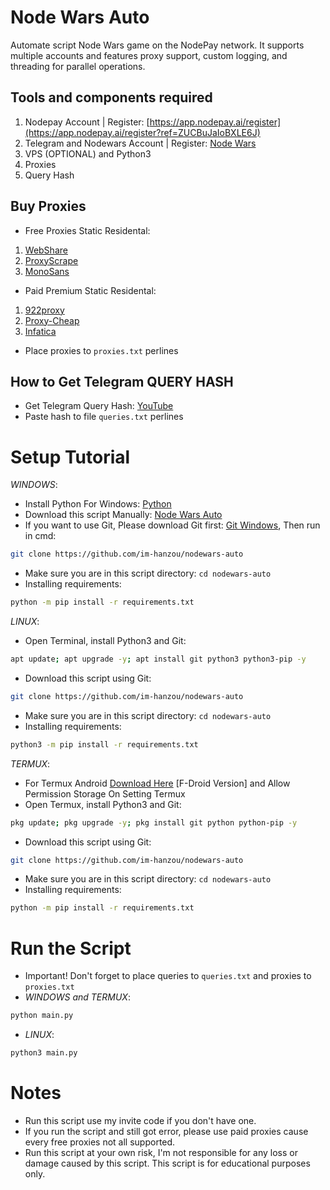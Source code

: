 # Node Wars Auto
Automate script Node Wars game on the NodePay network. It supports multiple accounts and features proxy support, custom logging, and threading for parallel operations.
## Tools and components required
1. Nodepay Account | Register: [https://app.nodepay.ai/register](https://app.nodepay.ai/register?ref=ZUCBuJaIoBXLE6J)
2. Telegram and Nodewars Account | Register: [Node Wars](https://t.me/nodewars_bot?start=6465178420)
3. VPS (OPTIONAL) and Python3
4. Proxies
5. Query Hash
## Buy Proxies
- Free Proxies Static Residental: 
1. [WebShare](https://www.webshare.io/?referral_code=p7k7whpdu2jg)
2. [ProxyScrape](https://proxyscrape.com/?ref=odk1mmj)
3. [MonoSans](https://github.com/monosans/proxy-list)
- Paid Premium Static Residental:
1. [922proxy](https://www.922proxy.com/register?inviter_code=d03d4fed)
2. [Proxy-Cheap](https://app.proxy-cheap.com/r/JysUiH)
3. [Infatica](https://dashboard.infatica.io/aff.php?aff=544)

- Place proxies to ``proxies.txt`` perlines
## How to Get Telegram QUERY HASH
- Get Telegram Query Hash: [YouTube](https://www.youtube.com/watch?v=RrGDPdhoAYI&ab_channel=CryptoFarmers%F0%9F%91%A8%E2%80%8D%F0%9F%8C%BE)
- Paste hash to file ``queries.txt`` perlines
# Setup Tutorial
_*WINDOWS*_: 
- Install Python For Windows: [Python](https://www.python.org/ftp/python/3.13.0/python-3.13.0-amd64.exe)
- Download this script Manually: [Node Wars Auto](https://github.com/im-hanzou/nodewars-auto/archive/refs/heads/main.zip)
- If you want to use Git, Please download Git first: [Git Windows](https://github.com/git-for-windows/git/releases/download/v2.47.1.windows.1/Git-2.47.1-64-bit.exe), Then run in cmd:
```bash
git clone https://github.com/im-hanzou/nodewars-auto
```
- Make sure you are in this script directory: ``cd nodewars-auto``
- Installing requirements:
```bash
python -m pip install -r requirements.txt
```
_*LINUX*_: 
- Open Terminal, install Python3 and Git:
```bash
apt update; apt upgrade -y; apt install git python3 python3-pip -y
```
- Download this script using Git:
```bash
git clone https://github.com/im-hanzou/nodewars-auto
```
- Make sure you are in this script directory: ``cd nodewars-auto``
- Installing requirements: 
```bash
python3 -m pip install -r requirements.txt
```
_*TERMUX*_:
- For Termux Android [Download Here](https://f-droid.org/repo/com.termux_1020.apk) [F-Droid Version] and Allow Permission Storage On Setting Termux
- Open Termux, install Python3 and Git:
```bash
pkg update; pkg upgrade -y; pkg install git python python-pip -y
```
- Download this script using Git:
```bash
git clone https://github.com/im-hanzou/nodewars-auto
```
- Make sure you are in this script directory: ``cd nodewars-auto``
- Installing requirements: 
```bash
python -m pip install -r requirements.txt
```
# Run the Script
- Important! Don't forget to place queries to ``queries.txt`` and proxies to ``proxies.txt``
- _*WINDOWS and TERMUX*_: 
```bash
python main.py
```
- _*LINUX*_: 
```bash
python3 main.py
```
# Notes
- Run this script use my invite code if you don't have one.
- If you run the script and still got error, please use paid proxies cause every free proxies not all supported.
- Run this script at your own risk, I'm not responsible for any loss or damage caused by this script. This script is for educational purposes only.
